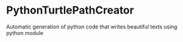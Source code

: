# PythonTurtlePathCreator
Automatic generation of python code that writes beautiful texts using python module
